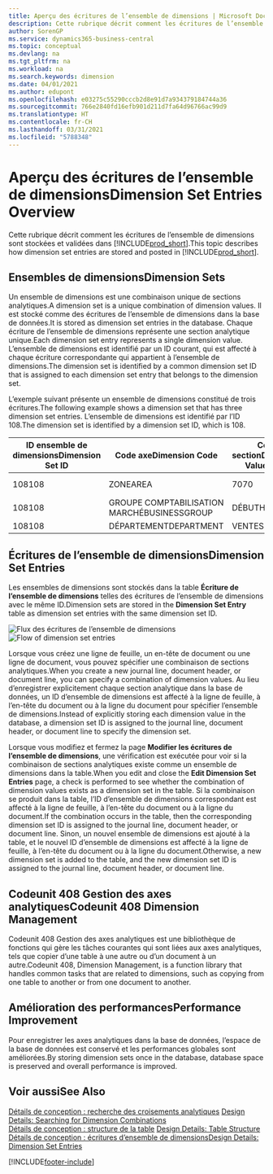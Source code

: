 ```yaml
---
title: Aperçu des écritures de l’ensemble de dimensions | Microsoft Docs
description: Cette rubrique décrit comment les écritures de l’ensemble de dimensions sont stockées et validées dans Dynamics 365.
author: SorenGP
ms.service: dynamics365-business-central
ms.topic: conceptual
ms.devlang: na
ms.tgt_pltfrm: na
ms.workload: na
ms.search.keywords: dimension
ms.date: 04/01/2021
ms.author: edupont
ms.openlocfilehash: e03275c55290cccb2d8e91d7a934379184744a36
ms.sourcegitcommit: 766e2840fd16efb901d211d7fa64d96766ac99d9
ms.translationtype: HT
ms.contentlocale: fr-CH
ms.lasthandoff: 03/31/2021
ms.locfileid: "5788348"
---
```

# <a name="dimension-set-entries-overview"></a><span data-ttu-id="d01ec-103">Aperçu des écritures de l’ensemble de dimensions</span><span class="sxs-lookup"><span data-stu-id="d01ec-103">Dimension Set Entries Overview</span></span>
<span data-ttu-id="d01ec-104">Cette rubrique décrit comment les écritures de l’ensemble de dimensions sont stockées et validées dans [!INCLUDE[prod_short](includes/prod_short.md)].</span><span class="sxs-lookup"><span data-stu-id="d01ec-104">This topic describes how dimension set entries are stored and posted in [!INCLUDE[prod_short](includes/prod_short.md)].</span></span>  

## <a name="dimension-sets"></a><span data-ttu-id="d01ec-105">Ensembles de dimensions</span><span class="sxs-lookup"><span data-stu-id="d01ec-105">Dimension Sets</span></span>  
<span data-ttu-id="d01ec-106">Un ensemble de dimensions est une combinaison unique de sections analytiques.</span><span class="sxs-lookup"><span data-stu-id="d01ec-106">A dimension set is a unique combination of dimension values.</span></span> <span data-ttu-id="d01ec-107">Il est stocké comme des écritures de l’ensemble de dimensions dans la base de données.</span><span class="sxs-lookup"><span data-stu-id="d01ec-107">It is stored as dimension set entries in the database.</span></span> <span data-ttu-id="d01ec-108">Chaque écriture de l’ensemble de dimensions représente une section analytique unique.</span><span class="sxs-lookup"><span data-stu-id="d01ec-108">Each dimension set entry represents a single dimension value.</span></span> <span data-ttu-id="d01ec-109">L’ensemble de dimensions est identifié par un ID courant, qui est affecté à chaque écriture correspondante qui appartient à l’ensemble de dimensions.</span><span class="sxs-lookup"><span data-stu-id="d01ec-109">The dimension set is identified by a common dimension set ID that is assigned to each dimension set entry that belongs to the dimension set.</span></span>  

<span data-ttu-id="d01ec-110">L’exemple suivant présente un ensemble de dimensions constitué de trois écritures.</span><span class="sxs-lookup"><span data-stu-id="d01ec-110">The following example shows a dimension set that has three dimension set entries.</span></span> <span data-ttu-id="d01ec-111">L’ensemble de dimensions est identifié par l’ID 108.</span><span class="sxs-lookup"><span data-stu-id="d01ec-111">The dimension set is identified by a dimension set ID, which is 108.</span></span>  

|<span data-ttu-id="d01ec-112">ID ensemble de dimensions</span><span class="sxs-lookup"><span data-stu-id="d01ec-112">Dimension Set ID</span></span>|<span data-ttu-id="d01ec-113">Code axe</span><span class="sxs-lookup"><span data-stu-id="d01ec-113">Dimension Code</span></span>|<span data-ttu-id="d01ec-114">Code section</span><span class="sxs-lookup"><span data-stu-id="d01ec-114">Dimension Value Code</span></span>|<span data-ttu-id="d01ec-115">Nom de la section analytique</span><span class="sxs-lookup"><span data-stu-id="d01ec-115">Dimension Value Name</span></span>|  
|----------------------|--------------------|--------------------------|--------------------------|  
|<span data-ttu-id="d01ec-116">108</span><span class="sxs-lookup"><span data-stu-id="d01ec-116">108</span></span>|<span data-ttu-id="d01ec-117">ZONE</span><span class="sxs-lookup"><span data-stu-id="d01ec-117">AREA</span></span>|<span data-ttu-id="d01ec-118">70</span><span class="sxs-lookup"><span data-stu-id="d01ec-118">70</span></span>|<span data-ttu-id="d01ec-119">Amérique du Nord</span><span class="sxs-lookup"><span data-stu-id="d01ec-119">America North</span></span>|  
|<span data-ttu-id="d01ec-120">108</span><span class="sxs-lookup"><span data-stu-id="d01ec-120">108</span></span>|<span data-ttu-id="d01ec-121">GROUPE COMPTABILISATION MARCHÉ</span><span class="sxs-lookup"><span data-stu-id="d01ec-121">BUSINESSGROUP</span></span>|<span data-ttu-id="d01ec-122">DÉBUT</span><span class="sxs-lookup"><span data-stu-id="d01ec-122">HOME</span></span>|<span data-ttu-id="d01ec-123">Accueil</span><span class="sxs-lookup"><span data-stu-id="d01ec-123">Home</span></span>|  
|<span data-ttu-id="d01ec-124">108</span><span class="sxs-lookup"><span data-stu-id="d01ec-124">108</span></span>|<span data-ttu-id="d01ec-125">DÉPARTEMENT</span><span class="sxs-lookup"><span data-stu-id="d01ec-125">DEPARTMENT</span></span>|<span data-ttu-id="d01ec-126">VENTES</span><span class="sxs-lookup"><span data-stu-id="d01ec-126">SALES</span></span>|<span data-ttu-id="d01ec-127">Ventes</span><span class="sxs-lookup"><span data-stu-id="d01ec-127">Sales</span></span>|  

## <a name="dimension-set-entries"></a><span data-ttu-id="d01ec-128">Écritures de l’ensemble de dimensions</span><span class="sxs-lookup"><span data-stu-id="d01ec-128">Dimension Set Entries</span></span>  
<span data-ttu-id="d01ec-129">Les ensembles de dimensions sont stockés dans la table **Écriture de l’ensemble de dimensions** telles des écritures de l’ensemble de dimensions avec le même ID.</span><span class="sxs-lookup"><span data-stu-id="d01ec-129">Dimension sets are stored in the **Dimension Set Entry** table as dimension set entries with the same dimension set ID.</span></span>  

<span data-ttu-id="d01ec-130">![Flux des écritures de l’ensemble de dimensions](media/dimensionentrynav7.png "Flux des écritures de l’ensemble de dimensions")</span><span class="sxs-lookup"><span data-stu-id="d01ec-130">![Flow of dimension set entries](media/dimensionentrynav7.png "Flow of dimension set entries")</span></span>  

<span data-ttu-id="d01ec-131">Lorsque vous créez une ligne de feuille, un en-tête de document ou une ligne de document, vous pouvez spécifier une combinaison de sections analytiques.</span><span class="sxs-lookup"><span data-stu-id="d01ec-131">When you create a new journal line, document header, or document line, you can specify a combination of dimension values.</span></span> <span data-ttu-id="d01ec-132">Au lieu d’enregistrer explicitement chaque section analytique dans la base de données, un ID d’ensemble de dimensions est affecté à la ligne de feuille, à l’en-tête du document ou à la ligne du document pour spécifier l’ensemble de dimensions.</span><span class="sxs-lookup"><span data-stu-id="d01ec-132">Instead of explicitly storing each dimension value in the database, a dimension set ID is assigned to the journal line, document header, or document line to specify the dimension set.</span></span>  

<span data-ttu-id="d01ec-133">Lorsque vous modifiez et fermez la page **Modifier les écritures de l’ensemble de dimensions**, une vérification est exécutée pour voir si la combinaison de sections analytiques existe comme un ensemble de dimensions dans la table.</span><span class="sxs-lookup"><span data-stu-id="d01ec-133">When you edit and close the **Edit Dimension Set Entries** page, a check is performed to see whether the combination of dimension values exists as a dimension set in the table.</span></span> <span data-ttu-id="d01ec-134">Si la combinaison se produit dans la table, l’ID d’ensemble de dimensions correspondant est affecté à la ligne de feuille, à l’en-tête du document ou à la ligne du document.</span><span class="sxs-lookup"><span data-stu-id="d01ec-134">If the combination occurs in the table, then the corresponding dimension set ID is assigned to the journal line, document header, or document line.</span></span> <span data-ttu-id="d01ec-135">Sinon, un nouvel ensemble de dimensions est ajouté à la table, et le nouvel ID d’ensemble de dimensions est affecté à la ligne de feuille, à l’en-tête du document ou à la ligne du document.</span><span class="sxs-lookup"><span data-stu-id="d01ec-135">Otherwise, a new dimension set is added to the table, and the new dimension set ID is assigned to the journal line, document header, or document line.</span></span>

## <a name="codeunit-408-dimension-management"></a><span data-ttu-id="d01ec-136">Codeunit 408 Gestion des axes analytiques</span><span class="sxs-lookup"><span data-stu-id="d01ec-136">Codeunit 408 Dimension Management</span></span>
<span data-ttu-id="d01ec-137">Codeunit 408 Gestion des axes analytiques est une bibliothèque de fonctions qui gère les tâches courantes qui sont liées aux axes analytiques, tels que copier d’une table à une autre ou d’un document à un autre.</span><span class="sxs-lookup"><span data-stu-id="d01ec-137">Codeunit 408, Dimension Management, is a function library that handles common tasks that are related to dimensions, such as copying from one table to another or from one document to another.</span></span>

## <a name="performance-improvement"></a><span data-ttu-id="d01ec-138">Amélioration des performances</span><span class="sxs-lookup"><span data-stu-id="d01ec-138">Performance Improvement</span></span>  
<span data-ttu-id="d01ec-139">Pour enregistrer les axes analytiques dans la base de données, l’espace de la base de données est conservé et les performances globales sont améliorées.</span><span class="sxs-lookup"><span data-stu-id="d01ec-139">By storing dimension sets once in the database, database space is preserved and overall performance is improved.</span></span>  

## <a name="see-also"></a><span data-ttu-id="d01ec-140">Voir aussi</span><span class="sxs-lookup"><span data-stu-id="d01ec-140">See Also</span></span>
<span data-ttu-id="d01ec-141">[Détails de conception : recherche des croisements analytiques](design-details-searching-for-dimension-combinations.md) </span><span class="sxs-lookup"><span data-stu-id="d01ec-141">[Design Details: Searching for Dimension Combinations](design-details-searching-for-dimension-combinations.md) </span></span>  
<span data-ttu-id="d01ec-142">[Détails de conception : structure de la table](design-details-table-structure.md) </span><span class="sxs-lookup"><span data-stu-id="d01ec-142">[Design Details: Table Structure](design-details-table-structure.md) </span></span>  
[<span data-ttu-id="d01ec-143">Détails de conception : écritures d’ensemble de dimensions</span><span class="sxs-lookup"><span data-stu-id="d01ec-143">Design Details: Dimension Set Entries</span></span>](design-details-dimension-set-entries.md)   


[!INCLUDE[footer-include](includes/footer-banner.md)]
